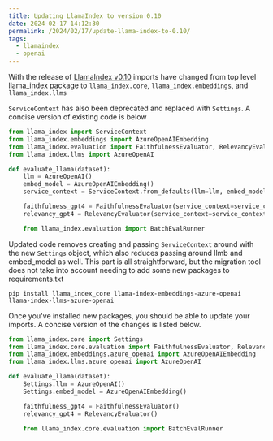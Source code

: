 ```yaml
---
title: Updating LlamaIndex to version 0.10
date: 2024-02-17 14:12:30
permalink: /2024/02/17/update-llama-index-to-0.10/
tags:
  - llamaindex
  - openai
---
```


With the release of [LlamaIndex v0.10](https://blog.llamaindex.ai/llamaindex-v0-10-838e735948f8) imports have changed from top level llama_index package to `llama_index.core`, `llama_index.embeddings`, and `llama_index.llms`

`ServiceContext` has also been deprecated and replaced with `Settings`. A concise version of existing code is below

```python
from llama_index import ServiceContext
from llama_index.embeddings import AzureOpenAIEmbedding
from llama_index.evaluation import FaithfulnessEvaluator, RelevancyEvaluator
from llama_index.llms import AzureOpenAI

def evaluate_llama(dataset):
    llm = AzureOpenAI()
    embed_model = AzureOpenAIEmbedding()
    service_context = ServiceContext.from_defaults(llm=llm, embed_model=embed_model)

    faithfulness_gpt4 = FaithfulnessEvaluator(service_context=service_context)
    relevancy_gpt4 = RelevancyEvaluator(service_context=service_context)

    from llama_index.evaluation import BatchEvalRunner
```

Updated code removes creating and passing `ServiceContext` around with the new `Settings` object, which also reduces passing around llmb and embed_model as well. This part is all straightforward, but the migration tool does not take into account needing to add some new packages to requirements.txt

```shell
pip install llama_index_core llama-index-embeddings-azure-openai llama-index-llms-azure-openai
```

Once you've installed new packages, you should be able to update your imports. A concise version of the changes is listed below.

```python
from llama_index.core import Settings
from llama_index.core.evaluation import FaithfulnessEvaluator, RelevancyEvaluator
from llama_index.embeddings.azure_openai import AzureOpenAIEmbedding
from llama_index.llms.azure_openai import AzureOpenAI

def evaluate_llama(dataset):
    Settings.llm = AzureOpenAI()
    Settings.embed_model = AzureOpenAIEmbedding()

    faithfulness_gpt4 = FaithfulnessEvaluator()
    relevancy_gpt4 = RelevancyEvaluator()

    from llama_index.core.evaluation import BatchEvalRunner
```
